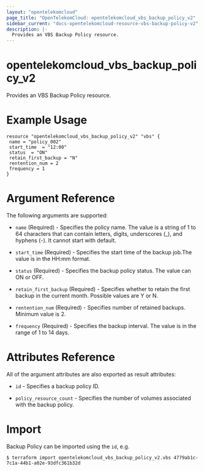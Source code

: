 ```yaml
---
layout: "opentelekomcloud"
page_title: "OpenTelekomCloud: opentelekomcloud_vbs_backup_policy_v2"
sidebar_current: "docs-opentelekomcloud-resource-vbs-backup-policy-v2"
description: |-
  Provides an VBS Backup Policy resource.
---
```


# opentelekomcloud_vbs_backup_policy_v2

Provides an VBS Backup Policy resource.

# Example Usage

 ```hcl
resource "opentelekomcloud_vbs_backup_policy_v2" "vbs" {
  name = "policy_002"
  start_time  = "12:00"
  status  = "ON"
  retain_first_backup = "N"
  rentention_num = 2
  frequency = 1
}
 ```

# Argument Reference

The following arguments are supported:

* `name` (Required) - Specifies the policy name. The value is a string of 1 to 64 characters that can contain letters, digits, underscores (_), and hyphens (-). It cannot start with default.

* `start_time` (Required) - Specifies the start time of the backup job.The value is in the HH:mm format.                                                         

* `status` (Required) - Specifies the backup policy status. The value can ON or OFF.

* `retain_first_backup` (Required) - Specifies whether to retain the first backup in the current month. Possible values are Y or N. 

* `rentention_num` (Required) - Specifies number of retained backups. Minimum value is 2.

* `frequency` (Required) - Specifies the backup interval. The value is in the range of 1 to 14 days.

# Attributes Reference

All of the argument attributes are also exported as
result attributes:

* `id` - Specifies a backup policy ID.
 
* `policy_resource_count` - Specifies the number of volumes associated with the backup policy.

# Import

Backup Policy can be imported using the `id`, e.g.

```
$ terraform import opentelekomcloud_vbs_backup_policy_v2.vbs 4779ab1c-7c1a-44b1-a02e-93dfc361b32d
```